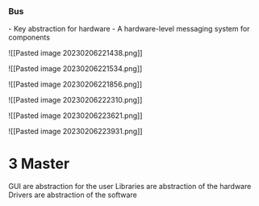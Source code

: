 
<h3> Bus </h3>
- Key abstraction for hardware 
- A hardware-level messaging system for components

![[Pasted image 20230206221438.png]]

![[Pasted image 20230206221534.png]]

![[Pasted image 20230206221856.png]]


![[Pasted image 20230206222310.png]]

![[Pasted image 20230206223621.png]]

![[Pasted image 20230206223931.png]]


<h1> 3 Master </h1>
GUI are abstraction for the user
Libraries are abstraction of the hardware
Drivers are abstraction of the software
